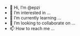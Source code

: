 - 👋 Hi, I’m @epzi
- 👀 I’m interested in ...
- 🌱 I’m currently learning ...
- 💞️ I’m looking to collaborate on ...
- 📫 How to reach me ...

<!---
epzi/epzi is a ✨ special ✨ repository because its `README.md` (this file) appears on your GitHub profile.
You can click the Preview link to take a look at your changes.
--->
